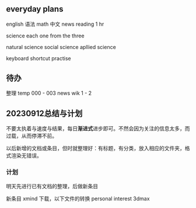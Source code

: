 #

## everyday plans




english 语法
math
中文 news reading  1 hr

science
each one from the three

natural science
social science
apllied science

keyboard shortcut practise

## 待办

整理 
temp 000 - 003
news 
wik 1 - 2

## 20230912总结与计划

不要太执着与速度与结果，每日**渐进式**进步即可。不然会因为关注的信息太多，而过载，从而停滞不前。

以后新增的文档或条目，但时就整理好：有标题，有分类，放入相应的文件夹，格式渲染无错误。


### 计划

明天先进行已有文档的整理，后做新条目




新条目
xmind 下载，以下文件的转换
personal interest
3dmax

